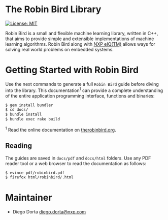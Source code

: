 # The Robin Bird Library

[![License: MIT](https://img.shields.io/badge/License-MIT-yellow.svg)](https://opensource.org/licenses/MIT)

Robin Bird is a small and flexible machine learning library, written in C++, that
aims to provide simple and extensible implementations of machine learning algorithms.
Robin Bird along with
[NXP eIQ(TM)](https://www.nxp.com/docs/en/nxp/user-guides/UM11226.pdf)
allows ways for solving real world problems on embedded systems.

# Getting Started with Robin Bird

Use the next commands to generate a full `Robin Bird` guide before diving into
the library. This documentation<sup>1</sup> can provide a complete understanding
of the entire application programming interface, functions and binaries:
```bash
$ gem install bundler
$ cd docs/
$ bundle install
$ bundle exec rake build
```

<sup>1</sup> Read the online documentation on [therobinbird.org](https://diegohdorta.github.io/robin-bird/).

## Reading

The guides are saved in `docs/pdf` and `docs/html` folders. Use any PDF reader
tool or a web browser to read the documentation as follows:

```bash
$ evince pdf/robinbird.pdf
$ firefox html/robinbird/.html
```

# Maintainer

* Diego Dorta <diego.dorta@nxp.com>
